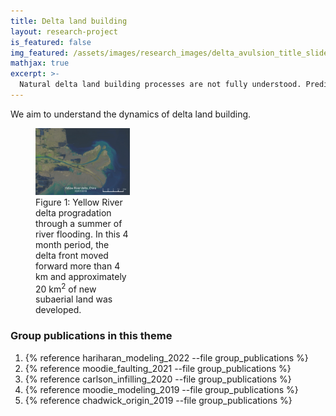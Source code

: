 ```yaml
---
title: Delta land building
layout: research-project
is_featured: false
img_featured: /assets/images/research_images/delta_avulsion_title_slide_scaled.png
mathjax: true
excerpt: >-
  Natural delta land building processes are not fully understood. Predicting the dynamics of these landscapes supports societal sustainability on deltas.
---
```



We aim to understand the dynamics of delta land building. 




<figure style="width: 30%" class="float-right">
  <img src="/assets/images/2018/09/output-1.gif" alt="Delta lobe building gif from the Yellow River delta.">
  <figcaption>Figure 1: Yellow River delta progradation through a summer of river flooding. In this 4 month period, the delta front moved forward more than 4 km and approximately 20 km<sup>2</sup> of new subaerial land was developed.</figcaption>
</figure> 




### Group publications in this theme

1. {% reference hariharan_modeling_2022 --file group_publications %}
1. {% reference moodie_faulting_2021 --file group_publications %}
1. {% reference carlson_infilling_2020 --file group_publications %}
1. {% reference moodie_modeling_2019 --file group_publications %}
1. {% reference chadwick_origin_2019 --file group_publications %}

